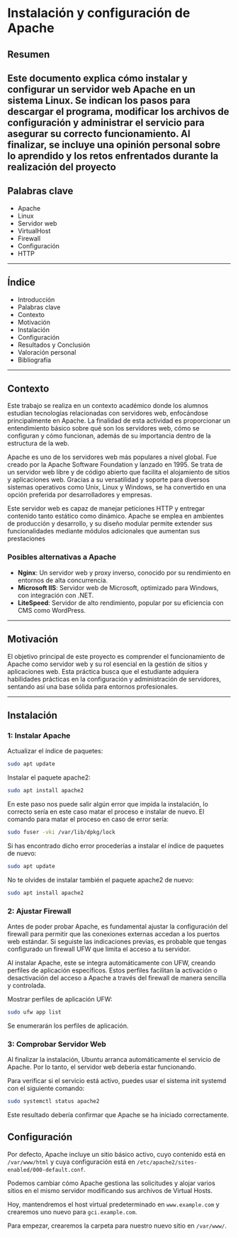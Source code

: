 # Instalación y configuración de Apache

## Resumen

Este documento explica cómo instalar y configurar un servidor web Apache en un sistema Linux. Se indican los pasos para descargar el programa, modificar los archivos de configuración y administrar el servicio para asegurar su correcto funcionamiento. Al finalizar, se incluye una opinión personal sobre lo aprendido y los retos enfrentados durante la realización del proyecto
---

## Palabras clave

- Apache  
- Linux  
- Servidor web  
- VirtualHost  
- Firewall  
- Configuración  
- HTTP  

---

## Índice

- Introducción  
- Palabras clave  
- Contexto  
- Motivación  
- Instalación  
- Configuración  
- Resultados y Conclusión  
- Valoración personal  
- Bibliografía  

---

## Contexto

Este trabajo se realiza en un contexto académico donde los alumnos estudian tecnologías relacionadas con servidores web, enfocándose principalmente en Apache. La finalidad de esta actividad es proporcionar un entendimiento básico sobre qué son los servidores web, cómo se configuran y cómo funcionan, además de su importancia dentro de la estructura de la web.

Apache es uno de los servidores web más populares a nivel global. Fue creado por la Apache Software Foundation y lanzado en 1995. Se trata de un servidor web libre y de código abierto que facilita el alojamiento de sitios y aplicaciones web. Gracias a su versatilidad y soporte para diversos sistemas operativos como Unix, Linux y Windows, se ha convertido en una opción preferida por desarrolladores y empresas.

Este servidor web es capaz de manejar peticiones HTTP y entregar contenido tanto estático como dinámico. Apache se emplea en ambientes de producción y desarrollo, y su diseño modular permite extender sus funcionalidades mediante módulos adicionales que aumentan sus prestaciones

### Posibles alternativas a Apache

- **Nginx**: Un servidor web y proxy inverso, conocido por su rendimiento en entornos de alta concurrencia.
- **Microsoft IIS**: Servidor web de Microsoft, optimizado para Windows, con integración con .NET.
- **LiteSpeed**: Servidor de alto rendimiento, popular por su eficiencia con CMS como WordPress.

---

## Motivación

El objetivo principal de este proyecto es comprender el funcionamiento de Apache como servidor web y su rol esencial en la gestión de sitios y aplicaciones web. Esta práctica busca que el estudiante adquiera habilidades prácticas en la configuración y administración de servidores, sentando así una base sólida para entornos profesionales.

---

## Instalación

### 1: Instalar Apache

Actualizar el índice de paquetes:

```bash
sudo apt update
```

Instalar el paquete apache2: 

```bash
sudo apt install apache2
```

En este paso nos puede salir algún error que impida la instalación, lo correcto sería en este caso matar el proceso e instalar de nuevo.
El comando para matar el proceso en caso de error sería: 

```bash
sudo fuser -vki /var/lib/dpkg/lock
```
Si has encontrado dicho error procederías a instalar el índice de paquetes de nuevo: 

```bash
sudo apt update
```
No te olvides de instalar también el paquete apache2 de nuevo:

```bash
sudo apt install apache2
```

### 2: Ajustar Firewall

Antes de poder probar Apache, es fundamental ajustar la configuración del firewall para permitir que las conexiones externas accedan a los puertos web estándar. Si seguiste las indicaciones previas, es probable que tengas configurado un firewall UFW que limita el acceso a tu servidor.

Al instalar Apache, este se integra automáticamente con UFW, creando perfiles de aplicación específicos. Estos perfiles facilitan la activación o desactivación del acceso a Apache a través del firewall de manera sencilla y controlada.

Mostrar perfiles de aplicación UFW: 

```bash
sudo ufw app list
```
Se enumerarán los perfiles de aplicación.

### 3: Comprobar Servidor Web

Al finalizar la instalación, Ubuntu arranca automáticamente el servicio de Apache. Por lo tanto, el servidor web debería estar funcionando.

Para verificar si el servicio está activo, puedes usar el sistema init systemd con el siguiente comando:

```bash
sudo systemctl status apache2
```

Este resultado debería confirmar que Apache se ha iniciado correctamente.

## Configuración

Por defecto, Apache incluye un sitio básico activo, cuyo contenido está en `/var/www/html` y cuya configuración está en `/etc/apache2/sites-enabled/000-default.conf`.

Podemos cambiar cómo Apache gestiona las solicitudes y alojar varios sitios en el mismo servidor modificando sus archivos de Virtual Hosts.

Hoy, mantendremos el host virtual predeterminado en `www.example.com` y crearemos uno nuevo para `gci.example.com`.

Para empezar, crearemos la carpeta para nuestro nuevo sitio en `/var/www/`.









